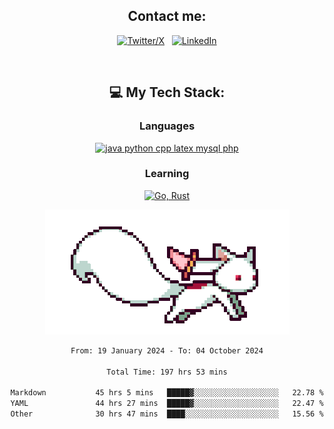 

<div align="center">

## Contact me:

[![Twitter/X](https://skillicons.dev/icons?i=twitter)](https://twitter.com/erikskopp) &nbsp;
[![LinkedIn](https://skillicons.dev/icons?i=linkedin)](www.linkedin.com/in/erik-skopp) 

<div align="center">
<br>

## 💻 My Tech Stack:

### Languages

[![java python cpp latex mysql php](https://skillicons.dev/icons?i=java,python,cpp,latex,mysql,php)](https://skillicons.dev)

### Learning

[![Go, Rust](https://skillicons.dev/icons?i=go,rust)](https://skillicons.dev)

<center>

<img src="kyubey.gif" alt="Alt-Text" title="" >

</center>


<!--START_SECTION:waka-->

```txt
From: 19 January 2024 - To: 04 October 2024

Total Time: 197 hrs 53 mins

Markdown           45 hrs 5 mins   █████▓░░░░░░░░░░░░░░░░░░░   22.78 %
YAML               44 hrs 27 mins  █████▓░░░░░░░░░░░░░░░░░░░   22.47 %
Other              30 hrs 47 mins  ████░░░░░░░░░░░░░░░░░░░░░   15.56 %
```

<!--END_SECTION:waka-->
